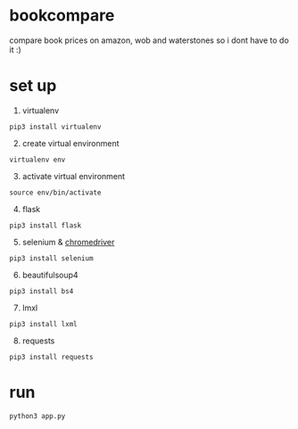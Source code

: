 # bookcompare
compare book prices on amazon, wob and waterstones so i dont have to do it :)


# set up
1. virtualenv

```
pip3 install virtualenv
```


2. create virtual environment

```
virtualenv env
```

3. activate virtual environment

```
source env/bin/activate
```

4. flask 

```
pip3 install flask
```

5. selenium & [chromedriver](https://chromedriver.chromium.org/downloads "chromedriver")

```
pip3 install selenium
```

6. beautifulsoup4

```
pip3 install bs4
```

7. lmxl

```
pip3 install lxml
```

8. requests

```
pip3 install requests
```

# run
```
python3 app.py
```

